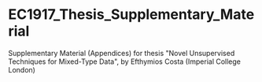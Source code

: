 # EC1917_Thesis_Supplementary_Material
Supplementary Material (Appendices) for thesis "Novel Unsupervised Techniques for Mixed-Type Data", by Efthymios Costa (Imperial College London)
